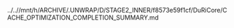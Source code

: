 ../..//mnt/h/ARCHIVE/.UNWRAP/D/STAGE2_INNER/f8573e59f1cf/DuRiCore/CACHE_OPTIMIZATION_COMPLETION_SUMMARY.md